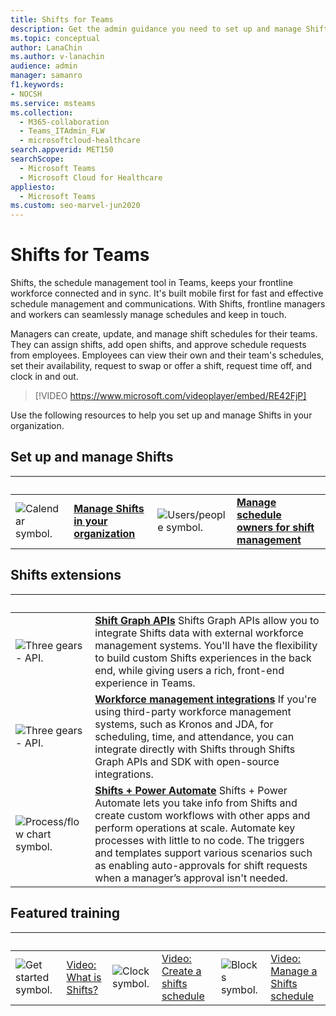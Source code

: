 ```yaml
---
title: Shifts for Teams
description: Get the admin guidance you need to set up and manage Shifts, the schedule management tool, in Teams.
ms.topic: conceptual
author: LanaChin
ms.author: v-lanachin
audience: admin
manager: samanro
f1.keywords:
- NOCSH
ms.service: msteams
ms.collection: 
  - M365-collaboration
  - Teams_ITAdmin_FLW
  - microsoftcloud-healthcare
search.appverid: MET150
searchScope:
  - Microsoft Teams
  - Microsoft Cloud for Healthcare
appliesto: 
  - Microsoft Teams
ms.custom: seo-marvel-jun2020
---
```


# Shifts for Teams

Shifts, the schedule management tool in Teams, keeps your frontline workforce connected and in sync. It's built mobile first for fast and effective schedule management and communications. With Shifts, frontline managers and workers can seamlessly manage schedules and keep in touch.

Managers can create, update, and manage shift schedules for their teams. They can assign shifts, add open shifts, and approve schedule requests from employees. Employees can view their own and their team's schedules, set their availability, request to swap or offer a shift, request time off, and clock in and out.

> [!VIDEO https://www.microsoft.com/videoplayer/embed/RE42FjP]

Use the following resources to help you set up and manage Shifts in your organization.

## Set up and manage Shifts

|&nbsp;|&nbsp;|&nbsp;|&nbsp;|
| ------------- | ------------- | ------------- | ------------- |
|<img src="/office/media/icons/calendar-teams.png" alt="Calendar symbol."> | **[Manage Shifts in your organization](shifts/manage-the-shifts-app-for-your-organization-in-teams.md)** |<img src="/office/media/icons/users-people.png" alt="Users/people symbol.">  |**[Manage schedule owners for shift management](shifts/schedule-owner-for-shift-management.md)**|

## Shifts extensions

|&nbsp;|&nbsp;|
| ------------- | ------------- |
| <img src="/office/media/icons/api.png" alt="Three gears - API."> | **[Shift Graph APIs](/graph/api/resources/shift?view=graph-rest-1.0)** Shifts Graph APIs allow you to integrate Shifts data with external workforce management systems. You'll have the flexibility to build custom Shifts experiences in the back end, while giving users a rich, front-end experience in Teams.             |
| <img src="/office/media/icons/api.png" alt="Three gears - API.">| **[Workforce management integrations](https://github.com/OfficeDev/Microsoft-Teams-Shifts-WFM-Connectors)** If you're using third-party workforce management systems, such as Kronos and JDA, for scheduling, time, and attendance, you can integrate directly with Shifts through Shifts Graph APIs and SDK with open-source integrations. |
|<img src="/office/media/icons/process-flow-teams.png" alt="Process/flow chart symbol."> | **[Shifts + Power Automate](https://github.com/OfficeDev/Microsoft-Teams-Shifts-Power-Automate-Templates)** Shifts + Power Automate lets you take info from Shifts and create custom workflows with other apps and perform operations at scale. Automate key processes with little to no code. The triggers and templates support various scenarios such as enabling auto-approvals for shift requests when a manager’s approval isn't needed. |

## Featured training

|&nbsp;|&nbsp;|&nbsp;|&nbsp;|&nbsp;|&nbsp;|
| ------------- | ------------- | ------------- | ------------- | ------------- | ------------- |
| <img src="/office/media/icons/get-started-teams.png" alt="Get started symbol.">  |  [Video: What is Shifts?](https://support.office.com/article/what-is-shifts-f8efe6e4-ddb3-4d23-b81b-bb812296b821) |<img src="/office/media/icons/clock-teams.png" alt="Clock symbol."> |  [Video: Create a shifts schedule](https://support.microsoft.com/office/create-a-shifts-schedule-2b94ca38-36db-4a1c-8fee-f8f0fec9a984) |<img src="/office/media/icons/blocks-teams.png." alt="Blocks symbol.">|  [Video: Manage a Shifts schedule](https://support.microsoft.com/office/manage-and-view-a-shifts-schedule-63acda7b-ea39-441a-b1c6-c404a72e79f7) |
